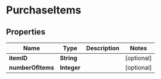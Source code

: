 # PurchaseItems

## Properties
Name | Type | Description | Notes
------------ | ------------- | ------------- | -------------
**itemID** | **String** |  |  [optional]
**numberOfItems** | **Integer** |  |  [optional]
